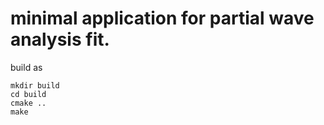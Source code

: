 # minimal application for partial wave analysis fit.

build as

```
mkdir build
cd build
cmake ..
make
```
